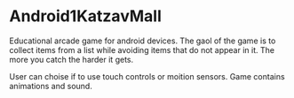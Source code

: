 # Android1KatzavMall

Educational arcade game for android devices.
The gaol of the game is to collect items from a list while avoiding items that do not appear in it.
The more you catch the harder it gets.

User can choise if to use touch controls or moition sensors.
Game contains animations and sound.

